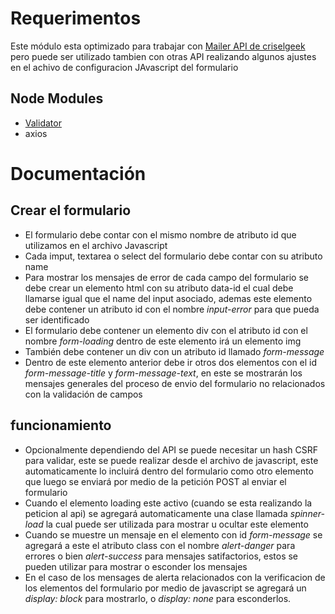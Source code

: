 # Requerimentos
Este módulo esta optimizado para trabajar con [Mailer API de criselgeek](https://github.com/CrisElGeek/mailer-api) pero puede ser utilizado tambien con otras API realizando algunos ajustes en el achivo de configuracion JAvascript del formulario

## Node Modules

- [Validator](https://www.npmjs.com/package/validator)
- axios

# Documentación

## Crear el formulario

- El formulario debe contar con el mismo nombre de atributo id que utilizamos en el archivo Javascript
- Cada imput, textarea o select del formulario debe contar con su atributo name
- Para mostrar los mensajes de error de cada campo del formulario se debe crear un elemento html con su atributo data-id el cual debe llamarse igual que el name del input asociado, ademas este elemento debe contener un atributo id con el nombre *input-error* para que pueda ser identificado
- El formulario debe contener un elemento div con el atributo id con el nombre *form-loading* dentro de este elemento irá un elemento img
- También debe contener un div con un atributo id llamado *form-message*
- Dentro de este elemento anterior debe ir otros dos elementos con el id *form-message-title* y *form-message-text*, en este se mostrarán los mensajes generales del proceso de envio del formulario no relacionados con la validación de campos

## funcionamiento
- Opcionalmente dependiendo del API se puede necesitar un hash CSRF para validar, este se puede realizar desde el archivo de javascript, este automaticamente lo incluirá dentro del formulario como otro elemento que luego se enviará por medio de la petición POST al enviar el formulario
- Cuando el elemento loading este activo (cuando se esta realizando la peticion al api) se agregará automaticamente una clase llamada *spinner-load* la cual puede ser utilizada para mostrar u ocultar este elemento
- Cuando se muestre un mensaje en el elemento con id *form-message* se agregará a este el atributo class con el nombre *alert-danger* para errores o bien *alert-success* para mensajes satifactorios, estos se pueden utilizar para mostrar o esconder los mensajes
- En el caso de los mensages de alerta relacionados con la verificacion de los elementos del formulario por medio de javascript se agregará un *display: block* para mostrarlo, o *display: none* para esconderlos.
